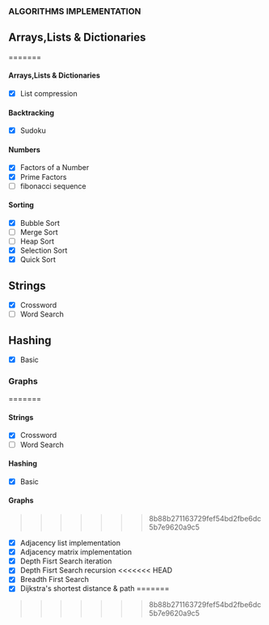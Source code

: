 ### ALGORITHMS IMPLEMENTATION

## Arrays,Lists & Dictionaries

=======
#### Arrays,Lists & Dictionaries
- [x] List compression

#### Backtracking

- [x] Sudoku

#### Numbers

- [x] Factors of a Number
- [x] Prime Factors
- [ ] fibonacci sequence

#### Sorting

- [x] Bubble Sort
- [ ] Merge Sort
- [ ] Heap Sort
- [x] Selection Sort
- [x] Quick Sort

## Strings

- [x] Crossword
- [ ] Word Search

## Hashing

- [x] Basic

### Graphs

=======
#### Strings
- [x] Crossword
- [ ] Word Search

#### Hashing
- [x] Basic 

#### Graphs
>>>>>>> 8b88b271163729fef54bd2fbe6dc5b7e9620a9c5
- [x] Adjacency list implementation
- [x] Adjacency matrix implementation
- [x] Depth Fisrt Search iteration
- [x] Depth Fisrt Search recursion
<<<<<<< HEAD
- [x] Breadth First Search
- [x] Dijkstra's shortest distance & path
=======
>>>>>>> 8b88b271163729fef54bd2fbe6dc5b7e9620a9c5
